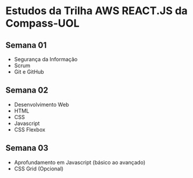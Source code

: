 # Estudos da Trilha AWS REACT.JS da Compass-UOL

## Semana 01
- Segurança da Informação
- Scrum
- Git e GitHub

## Semana 02
- Desenvolvimento Web
- HTML
- CSS
- Javascript
- CSS Flexbox

## Semana 03
- Aprofundamento em Javascript (básico ao avançado)
- CSS Grid (Opcional)
